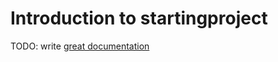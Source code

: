 # Introduction to startingproject

TODO: write [great documentation](http://jacobian.org/writing/what-to-write/)
